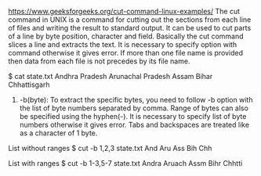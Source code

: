 https://www.geeksforgeeks.org/cut-command-linux-examples/
The cut command in UNIX is a command for cutting out the sections from each line of files and writing the result to standard output. It can be used to cut parts of a line by byte position, character and field. Basically the cut command slices a line and extracts the text. It is necessary to specify option with command otherwise it gives error. If more than one file name is provided then data from each file is not precedes by its file name.

$ cat state.txt
Andhra Pradesh
Arunachal Pradesh
Assam
Bihar
Chhattisgarh

1. -b(byte): To extract the specific bytes, you need to follow -b option with the list of byte numbers separated by comma. Range of bytes can also be specified using the hyphen(-). It is necessary to specify list of byte numbers otherwise it gives error. Tabs and backspaces are treated like as a character of 1 byte.

List without ranges
$ cut -b 1,2,3 state.txt
And
Aru
Ass
Bih
Chh


List with ranges
$ cut -b 1-3,5-7 state.txt
Andra
Aruach
Assm
Bihr
Chhtti